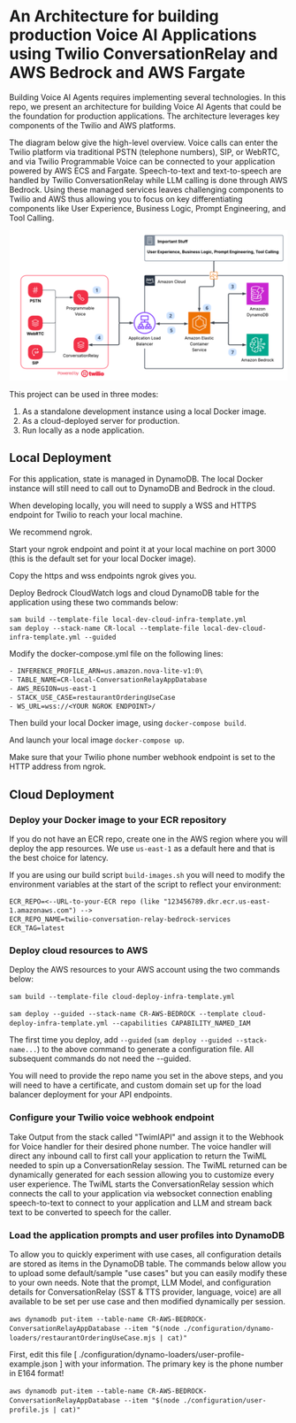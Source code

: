 # An Architecture for building production Voice AI Applications using Twilio ConversationRelay and AWS Bedrock and AWS Fargate

Building Voice AI Agents requires implementing several technologies. In this repo, we present an architecture for building Voice AI Agents that could be the foundation for production applications. The architecture leverages key components of the Twilio and AWS platforms.

The diagram below give the high-level overview. Voice calls can enter the Twilio platform via traditional PSTN (telephone numbers), SIP, or WebRTC, and via Twilio Programmable Voice can be connected to your application powered by AWS ECS and Fargate. Speech-to-text and text-to-speech are handled by Twilio ConversationRelay while LLM calling is done through AWS Bedrock. Using these managed services leaves challenging components to Twilio and AWS thus allowing you to focus on key differentiating components like User Experience, Business Logic, Prompt Engineering, and Tool Calling.

![](./diagrams/cr-bedrock-important-architecture.png)

This project can be used in three modes:

1. As a standalone development instance using a local Docker image.  
2. As a cloud-deployed server for production.
3. Run locally as a node application.

## Local Deployment

For this application, state is managed in DynamoDB. The local Docker instance will still need to call out to DynamoDB and Bedrock in the cloud.

When developing locally, you will need to supply a WSS and HTTPS endpoint for Twilio to reach your local machine.

We recommend ngrok.  

Start your ngrok endpoint and point it at your local machine on port 3000 (this is the default set for your local Docker image).

Copy the https and wss endpoints ngrok gives you.

Deploy Bedrock CloudWatch logs and cloud DynamoDB table for the application using these two commands below:

```
sam build --template-file local-dev-cloud-infra-template.yml
sam deploy --stack-name CR-local --template-file local-dev-cloud-infra-template.yml --guided
```

Modify the docker-compose.yml file on the following lines:

```
- INFERENCE_PROFILE_ARN=us.amazon.nova-lite-v1:0\
- TABLE_NAME=CR-local-ConversationRelayAppDatabase
- AWS_REGION=us-east-1
- STACK_USE_CASE=restaurantOrderingUseCase
- WS_URL=wss://<YOUR NGROK ENDPOINT>/
```

Then build your local Docker image, using `docker-compose build`.

And launch your local image `docker-compose up`.

Make sure that your Twilio phone number webhook endpoint is set to the HTTP address from ngrok.  

## Cloud Deployment

### Deploy your Docker image to your ECR repository

If you do not have an ECR repo, create one in the AWS region where you will deploy the app resources.  We use `us-east-1` as a default here and that is the best choice for latency.

If you are using our build script `build-images.sh` you will need to modify the environment variables at the start of the script to reflect your environment:

```
ECR_REPO=<--URL-to-your-ECR repo (like "123456789.dkr.ecr.us-east-1.amazonaws.com") -->
ECR_REPO_NAME=twilio-conversation-relay-bedrock-services
ECR_TAG=latest
```

### Deploy cloud resources to AWS

Deploy the AWS resources to your AWS account using the two commands below:

`sam build --template-file cloud-deploy-infra-template.yml`

`sam deploy --guided --stack-name CR-AWS-BEDROCK --template cloud-deploy-infra-template.yml --capabilities CAPABILITY_NAMED_IAM`

The first time you deploy, add `--guided` (`sam deploy --guided --stack-name...`) to the above command to generate a configuration file. All subsequent commands do not need the --guided.

You will need to provide the repo name you set in the above steps, and you will need to have a certificate, and custom domain set up for the load balancer deployment for your API endpoints.

### Configure your Twilio voice webhook endpoint

Take Output from the stack called "TwimlAPI" and assign it to the Webhook for Voice handler for their desired phone number. The voice handler will direct any inbound call to first call your application to return the TwiML needed to spin up a ConversationRelay session. The TwiML returned can be dynamically generated for each session allowing you to customize every user experience. The TwiML starts the ConversationRelay session which connects the call to your application via websocket connection enabling speech-to-text to connect to your application and LLM and stream back text to be converted to speech for the caller.

### Load the application prompts and user profiles into DynamoDB

To allow you to quickly experiment with use cases, all configuration details are stored as items in the DynamoDB table. The commands below allow you to upload some default/sample "use cases" but you can easily modify these to your own needs. Note that the prompt, LLM Model, and configuration details for ConversationRelay (SST & TTS provider, language, voice) are all available to be set per use case and then modified dynamically per session.

`aws dynamodb put-item --table-name CR-AWS-BEDROCK-ConversationRelayAppDatabase --item "$(node ./configuration/dynamo-loaders/restaurantOrderingUseCase.mjs | cat)"`

First, edit this file [ ./configuration/dynamo-loaders/user-profile-example.json ] with your information. The primary key is the phone number in E164 format! 

`aws dynamodb put-item --table-name CR-AWS-BEDROCK-ConversationRelayAppDatabase --item "$(node ./configuration/user-profile.js | cat)"`